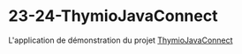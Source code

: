# 23-24-ThymioJavaConnect
L'application de démonstration du projet [ThymioJavaConnect](https://github.com/emf-info/EMFThymioJava)
